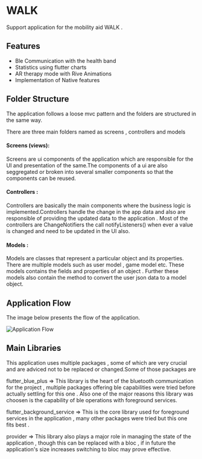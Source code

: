 
# WALK

Support application for the mobility aid WALK .




## Features

- Ble Communication with the  health band
- Statistics using flutter charts
- AR therapy mode with Rive Animations
- Implementation of Native features


## Folder Structure
The application follows a loose mvc pattern and the folders are structured in the same way.

There are three main folders named as screens , controllers and models

#### Screens (views):
Screens are ui components of the application which are responsible for the UI and presentation of the same.The components of a ui are also seggregated or broken into several smaller components so that the components can be reused. 


#### Controllers :
Controllers are basically the main components where the business logic is implemented.Controllers handle the change in the app data and also are responsible of providing the updated data to the application . Most of the controllers are ChangeNotifiers the call notifyListeners() when ever a value is changed and need to be updated in the UI also.


#### Models :
Models are classes that represent a particular object and its properties.
There are multiple models such as user model , game model etc. These models contains the fields and properties of an object . Further these models also contain the method to convert the user json data to a model object.


## Application Flow

The image below presents the flow of the application.

![Application Flow](https://drive.google.com/uc?export=view&id=1E7pmMyjAGDU8umeYqnttBTJC8fpxj-xe)
## Main Libraries 
This application uses multiple packages , some of which are very crucial and are adviced not to be replaced or changed.Some of those packages are 

flutter_blue_plus => This library is the heart of the bluetooth communication for the project , 
 multiple packages offering ble capabilities were tried before actually settling for this one .
 Also one of the major reasons this library was choosen is the capability of ble operations with foreground services.

flutter_background_service => This is the core library used for foreground services in the application , many other packages were tried but this one fits best .

provider => This library also plays a major role in managing the state of the application , though this can be replaced with a bloc , if in future the application's size increases switching to bloc may prove effective.
